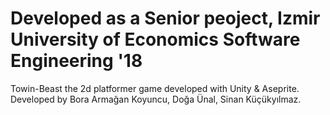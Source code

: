# Developed as a Senior peoject, Izmir University of Economics Software Engineering '18   
Towin-Beast the 2d platformer game developed with Unity & Aseprite.
Developed by Bora Armağan Koyuncu, Doğa Ünal, Sinan Küçükyılmaz.
